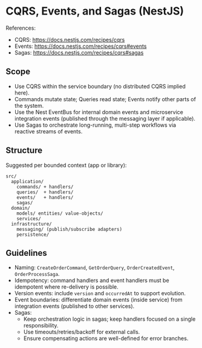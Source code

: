 # CQRS, Events, and Sagas (NestJS)

References:
- CQRS: https://docs.nestjs.com/recipes/cqrs
- Events: https://docs.nestjs.com/recipes/cqrs#events
- Sagas: https://docs.nestjs.com/recipes/cqrs#sagas

## Scope
- Use CQRS within the service boundary (no distributed CQRS implied here).
- Commands mutate state; Queries read state; Events notify other parts of the system.
- Use the Nest EventBus for internal domain events and microservice integration events (published through the messaging layer if applicable).
- Use Sagas to orchestrate long-running, multi-step workflows via reactive streams of events.

## Structure
Suggested per bounded context (app or library):
```
src/
  application/
    commands/ + handlers/
    queries/  + handlers/
    events/   + handlers/
    sagas/
  domain/
    models/ entities/ value-objects/
    services/
  infrastructure/
    messaging/ (publish/subscribe adapters)
    persistence/
```

## Guidelines
- Naming: `CreateOrderCommand`, `GetOrderQuery`, `OrderCreatedEvent`, `OrderProcessSaga`.
- Idempotency: command handlers and event handlers must be idempotent where re-delivery is possible.
- Version events: include `version` and `occurredAt` to support evolution.
- Event boundaries: differentiate domain events (inside service) from integration events (published to other services).
- Sagas:
  - Keep orchestration logic in sagas; keep handlers focused on a single responsibility.
  - Use timeouts/retries/backoff for external calls.
  - Ensure compensating actions are well-defined for error branches.

